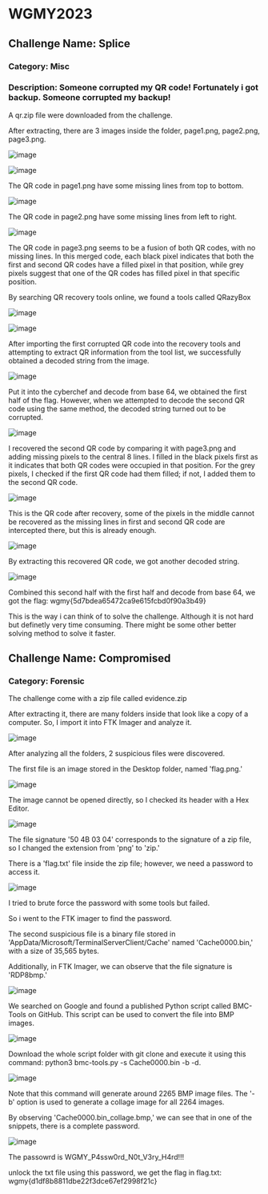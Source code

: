# WGMY2023

## Challenge Name: Splice 

### Category: Misc

### Description: Someone corrupted my QR code! Fortunately i got backup. Someone corrupted my backup!

A qr.zip file were downloaded from the challenge.

After extracting, there are 3 images inside the folder, page1.png, page2.png, page3.png.

![image](https://github.com/Cheese-Of-Truth/WGMY2023/assets/145131434/63c9aa60-321f-4d42-8bbd-772066bd45f3)

![image](https://github.com/Cheese-Of-Truth/WGMY2023/assets/145131434/7be5292c-d15f-411a-9794-5cbe9cfd34d8)

The QR code in page1.png have some missing lines from top to bottom.

![image](https://github.com/Cheese-Of-Truth/WGMY2023/assets/145131434/ffef4de5-c0a2-4dfa-a0a7-fc5a99575845)

The QR code in page2.png have some missing lines from left to right.

![image](https://github.com/Cheese-Of-Truth/WGMY2023/assets/145131434/4877aa4d-a4f5-48a4-9077-d419f143f72d)

The QR code in page3.png seems to be a fusion of both QR codes, with no missing lines. In this merged code, each black pixel indicates that both the first and second QR codes have a filled pixel in that position, while grey pixels suggest that one of the QR codes has filled pixel in that specific position.

By searching QR recovery tools online, we found a tools called QRazyBox

![image](https://github.com/Cheese-Of-Truth/WGMY2023/assets/145131434/3ea3788c-6997-4830-9393-ac0a0f8e171b)

![image](https://github.com/Cheese-Of-Truth/WGMY2023/assets/145131434/8110dd53-cb35-4661-9c2a-f3976c4659af)

After importing the first corrupted QR code into the recovery tools and attempting to extract QR information from the tool list, we successfully obtained a decoded string from the image.

![image](https://github.com/Cheese-Of-Truth/WGMY2023/assets/145131434/154f9db6-9b8a-407b-8419-a893169d0ae2)

Put it into the cyberchef and decode from base 64, we obtained the first half of the flag. However, when we attempted to decode the second QR code using the same method, the decoded string turned out to be corrupted. 

![image](https://github.com/Cheese-Of-Truth/WGMY2023/assets/145131434/23523128-caa4-47eb-8055-bc21bcc2b2e7)

I recovered the second QR code by comparing it with page3.png and adding missing pixels to the central 8 lines. I filled in the black pixels first as it indicates that both QR codes were occupied in that position.  For the grey pixels, I checked if the first QR code had them filled; if not, I added them to the second QR code.

![image](https://github.com/Cheese-Of-Truth/WGMY2023/assets/145131434/9fff7e24-f4ce-430e-836c-f0e3bc25888d)

This is the QR code after recovery, some of the pixels in the middle cannot be recovered as the missing lines in first and second QR code are intercepted there, but this is already enough.

![image](https://github.com/Cheese-Of-Truth/WGMY2023/assets/145131434/5e054180-3639-41b9-8205-2126ea572e7a)

By extracting this recovered QR code, we got another decoded string. 

![image](https://github.com/Cheese-Of-Truth/WGMY2023/assets/145131434/37170e98-c687-4d44-a1ad-f281df1451be)

Combined this second half with the first half and decode from base 64, we got the flag: wgmy{5d7bdea65472ca9e615fcbd0f90a3b49}

This is the way i can think of to solve the challenge. Although it is not hard but definetly very time consuming. There might be some other better solving method to solve it faster.


## Challenge Name: Compromised
### Category: Forensic

The challenge come with a zip file called evidence.zip

After extracting it, there are many folders inside that look like a copy of a computer. So, I import it into FTK Imager and analyze it.

![image](https://github.com/Cheese-Of-Truth/WGMY2023/assets/145131434/b09f909b-e9b4-4b9b-8781-5f2a78367b4a)

After analyzing all the folders, 2 suspicious files were discovered.

The first file is an image stored in the Desktop folder, named 'flag.png.'

![image](https://github.com/Cheese-Of-Truth/WGMY2023/assets/145131434/2e947734-352c-47ae-90a9-d474676cc3ad)

The image cannot be opened directly, so I checked its header with a Hex Editor.

![image](https://github.com/Cheese-Of-Truth/WGMY2023/assets/145131434/061488fc-e819-45a5-92db-a74b9e4480ae)

The file signature '50 4B 03 04' corresponds to the signature of a zip file, so I changed the extension from 'png' to 'zip.'

There is a 'flag.txt' file inside the zip file; however, we need a password to access it.

![image](https://github.com/Cheese-Of-Truth/WGMY2023/assets/145131434/42f7415d-1936-409e-9100-e03033fc53cf)

I tried to brute force the password with some tools but failed.

So i went to the FTK imager to find the password.

The second suspicious file is a binary file stored in 'AppData/Microsoft/TerminalServerClient/Cache' named 'Cache0000.bin,' with a size of 35,565 bytes. 

Additionally, in FTK Imager, we can observe that the file signature is 'RDP8bmp.'

![image](https://github.com/Cheese-Of-Truth/WGMY2023/assets/145131434/ec2c83b3-b637-44f8-99fe-0d86a47d9990)


We searched on Google and found a published Python script called BMC-Tools on GitHub. This script can be used to convert the file into BMP images.

![image](https://github.com/Cheese-Of-Truth/WGMY2023/assets/145131434/a8ef9a94-d1bc-40b5-9a98-403ae471984d)

Download the whole script folder with git clone and execute it using this command: python3 bmc-tools.py -s Cache0000.bin -b -d.

![image](https://github.com/Cheese-Of-Truth/WGMY2023/assets/145131434/df27d1d5-f3e9-4797-a9ee-b159cf7e8f36)

Note that this command will generate around 2265 BMP image files. The '-b' option is used to generate a collage image for all 2264 images.

By observing 'Cache0000.bin_collage.bmp,' we can see that in one of the snippets, there is a complete password.

![image](https://github.com/Cheese-Of-Truth/WGMY2023/assets/145131434/46f119f5-5194-4c7c-88dd-6e548c3cea3e)

The passowrd is WGMY_P4ssw0rd_N0t_V3ry_H4rd!!!

unlock the txt file using this password, we get the flag in flag.txt: wgmy{d1df8b8811dbe22f3dce67ef2998f21c}
